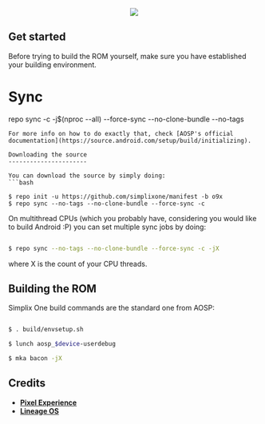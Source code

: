 <p align="center">
    <img src="https://i.imgur.com/coW0xko.jpg" />
</p>

Get started
-----------

Before trying to build the ROM yourself, make sure you have established your building environment.

# Sync
repo sync -c -j$(nproc --all) --force-sync --no-clone-bundle --no-tags
```
For more info on how to do exactly that, check [AOSP's official documentation](https://source.android.com/setup/build/initializing).

Downloading the source
----------------------

You can download the source by simply doing:
```bash

$ repo init -u https://github.com/simplixone/manifest -b o9x
$ repo sync --no-tags --no-clone-bundle --force-sync -c
```
    
On multithread CPUs (which you probably have, considering you would like to build Android :P) you can set multiple sync jobs by doing:
```bash

$ repo sync --no-tags --no-clone-bundle --force-sync -c -jX
```

where X is the count of your CPU threads.

Building the ROM
----------------

Simplix One build commands are the standard one from AOSP:

```bash

$ . build/envsetup.sh

$ lunch aosp_$device-userdebug

$ mka bacon -jX
```
    
Credits
-------
 * [**Pixel Experience**](https://github.com/PixelExperience)
 * [**Lineage OS**](https://github.com/LineageOS)
 
 
